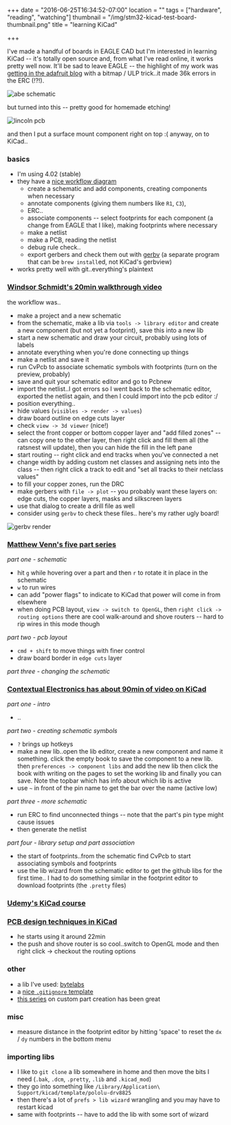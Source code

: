 +++
date = "2016-06-25T16:34:52-07:00"
location = ""
tags = ["hardware", "reading", "watching"]
thumbnail = "/img/stm32-kicad-test-board-thumbnail.png"
title = "learning KiCad"

+++

I've made a handful of boards in EAGLE CAD but I'm interested in learning KiCad --
it's totally open source and, from what I've read online, it works pretty well now.
It'll be sad to leave EAGLE --
the highlight of my work was [getting in the adafruit blog](https://blog.adafruit.com/2010/02/17/four-score-and-seven-boards-ago/)
with a bitmap / ULP trick..it made 36k errors in the ERC (!?!).

<!--more-->

![abe schematic](/img/abe-schematic.png)

but turned into this -- pretty good for homemade etching!

![lincoln pcb](/img/lincoln-pcb.jpg)

and then I put a surface mount component right on top :(
anyway, on to KiCad..


### basics
* I'm using 4.02 (stable)
* they have a [nice workflow diagram](http://docs.kicad-pcb.org/en/getting_started_in_kicad.html#kicad-work-flow-overview)
  * create a schematic and add components, creating components when necessary
  * annotate components (giving them numbers like `R1`, `C3`),
  * ERC..
  * associate components -- select footprints for each component
  (a change from EAGLE that I like), making footprints where necessary
  * make a netlist
  * make a PCB, reading the netlist
  * debug rule check..
  * export gerbers and check them out with [gerbv](http://gerbv.geda-project.org/)
  (a separate program that can be `brew install`ed, not KiCad's gerbview)
* works pretty well with git..everything's plaintext


### [Windsor Schmidt's 20min walkthrough video](https://www.youtube.com/watch?v=zK3rDhJqMu0)

the workflow was..

* make a project and a new schematic
* from the schematic, make a lib via `tools -> library editor`
and create a new component (but not yet a footprint),
save this into a new lib
* start a new schematic and draw your circuit, probably using lots of labels
* annotate everything when you're done connecting up things
* make a netlist and save it
* run CvPcb to associate schematic symbols with footprints (turn on the preview, probably)
* save and quit your schematic editor and go to Pcbnew
* import the netlist..I got errors so I went back to the schematic editor,
exported the netlist again, and then I could import into the pcb editor :/
* position everything..
* hide values (`visibles -> render -> values`)
* draw board outline on edge cuts layer
* check `view -> 3d viewer` (nice!)
* select the front copper or bottom copper layer and "add filled zones" --
can copy one to the other layer, then right click and fill them all
(the ratsnest will update), then you can hide the fill in the left pane
* start routing -- right click and end tracks when you've connected a net
* change width by adding custom net classes and assigning nets into the class --
then right click a track to edit and "set all tracks to their netclass values"
* to fill your copper zones, run the DRC
* make gerbers with `file -> plot` -- you probably want these layers on:
edge cuts, the copper layers, masks and silkscreen layers
* use that dialog to create a drill file as well
* consider using `gerbv` to check these files.. here's my rather ugly board!

![gerbv render](/img/kicad-schmidt-walkthrough-render.png)


### [Matthew Venn's five part series](https://www.youtube.com/watch?v=v-qCI8wv72w&list=PLmcDgdDpcaPjIBy60y22XzG036ckQI7bC)

*part one - schematic*

* hit `g` while hovering over a part and then `r` to rotate it in place in the schematic
* `w` to run wires
* can add "power flags" to indicate to KiCad that power will come in from elsewhere
* when doing PCB layout, `view -> switch to OpenGL`, then `right click -> routing options`
there are cool walk-around and shove routers --
hard to rip wires in this mode though

*part two - pcb layout*

* `cmd + shift` to move things with finer control
* draw board border in `edge cuts` layer

*part three - changing the schematic*


### [Contextual Electronics has about 90min of video on KiCad](https://contextualelectronics.com/learning/getting-to-blinky-4-0/)

*part one - intro*

* ..

*part two - creating schematic symbols*

* `?` brings up hotkeys
* make a new lib..open the lib editor, create a new component and name it something.
click the empty book to save the component to a new lib.
then `preferences -> component libs` and add the new lib
then click the book with writing on the pages to set the working lib and finally you can save.
Note the topbar which has info about which lib is active
* use `~` in front of the pin name to get the bar over the name (active low)

*part three - more schematic*

* run ERC to find unconnected things -- note that the part's pin type might cause issues
* then generate the netlist

*part four - library setup and part association*

* the start of footprints..from the schematic find CvPcb to start associating symbols and footprints
* use the lib wizard from the schematic editor to get the github libs for the first time..
I had to do something similar in the footprint editor to download footprints (the `.pretty` files)


### [Udemy's KiCad course](https://www.udemy.com/kicad-pro/)


### [PCB design techniques in KiCad](https://www.youtube.com/watch?v=mI3iMBc-8yA)

* he starts using it around 22min
* the push and shove router is so cool..switch to OpenGL mode
and then right click -> checkout the routing options


### other

* a lib I've used: [bytelabs](https://github.com/open-project/kicadlibrary)
* a [nice `.gitignore` template](https://gist.github.com/masahirosuzuka/6a333a0305e6903686c9)
* [this series](http://kicad.txplore.com/?p=116) on custom part creation has been great


### misc

* measure distance in the footprint editor by hitting 'space' to reset the `dx` / `dy` numbers in the bottom menu


### importing libs

* I like to `git clone` a lib somewhere in home
and then move the bits I need (`.bak`, `.dcm`, `.pretty`, `.lib` and `.kicad_mod`)
* they go into something like `/Library/Application\ Support/kicad/template/pololu-drv8825`
* then there's a lot of `prefs > lib wizard` wrangling and you may have to restart kicad
* same with footprints -- have to add the lib with some sort of wizard

